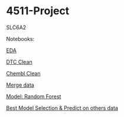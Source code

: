# 4511-Project
SLC6A2

Notebooks:

[EDA](https://github.com/yr2387/E4511-2021-Rong/blob/main/SLC6A2_EDA_students.ipynb)

[DTC Clean](https://github.com/yr2387/E4511-2021-Rong/blob/main/dtc_clean.ipynb)

[Chembl Clean](https://github.com/yr2387/E4511-2021-Rong/blob/main/Chembl_clean.ipynb)

[Merge data](https://github.com/yr2387/E4511-2021-Rong/blob/main/Merge.ipynb)

[Model: Random Forest](https://github.com/yr2387/E4511-2021-Rong/blob/main/Train_Models.ipynb)

[Best Model Selection & Predict on others data ](https://github.com/yr2387/E4511-2021-Rong/blob/main/AMPL_EDA_Part2_Classification.ipynb)
